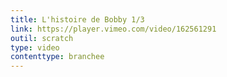 ```yaml
---
title: L'histoire de Bobby 1/3
link: https://player.vimeo.com/video/162561291
outil: scratch
type: video
contenttype: branchee
---
```

